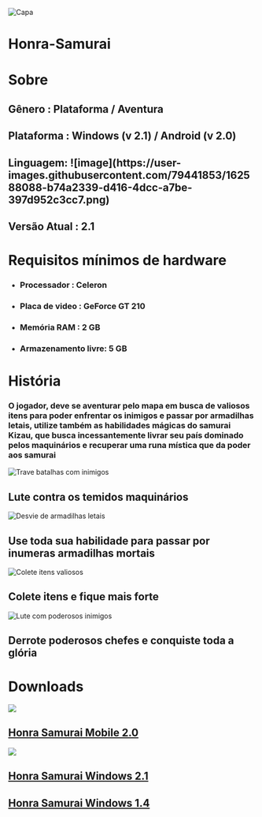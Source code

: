 ![Capa](https://user-images.githubusercontent.com/79441853/162585738-a4c53afb-d8bd-44af-8d55-f8eb54e1e439.jpg)

<h1>Honra-Samurai</h1>

# Sobre

<h2>Gênero : Plataforma / Aventura</h2>
<h2>Plataforma : Windows (v 2.1) / Android (v 2.0)</h2>
<h2>Linguagem: ![image](https://user-images.githubusercontent.com/79441853/162588088-b74a2339-d416-4dcc-a7be-397d952c3cc7.png)<h2>
<h2>Versão Atual : 2.1</h2>
  
# Requisitos mínimos de hardware
  
<ul>
  <li><h3>Processador : Celeron</h3></li>
  <li><h3>Placa de video : GeForce GT 210</h3></li>
  <li><h3>Memória RAM : 2 GB</h3></li>
  <li><h3>Armazenamento livre: 5 GB</h3></li>
</ul>

# História

<h3>O jogador, deve se aventurar pelo mapa em busca de valiosos itens para poder enfrentar os inimigos e passar por armadilhas letais, utilize também as habilidades mágicas do samurai Kizau, que busca incessantemente livrar seu país dominado pelos maquinários e recuperar uma runa mística que da poder aos samurai</h3>

![Trave batalhas com inimigos](https://user-images.githubusercontent.com/79441853/162585764-66abd6e3-7cd1-4fe8-baac-beccacf91ca8.jpg)
<h2>Lute contra os temidos maquinários</h2>

![Desvie de armadilhas letais](https://user-images.githubusercontent.com/79441853/162585816-82f4e001-13d1-4fc2-9a23-04960cedff8d.jpg)
<h2>Use toda sua habilidade para passar por inumeras armadilhas mortais</h2>

![Colete itens valiosos](https://user-images.githubusercontent.com/79441853/162585962-97350b17-9065-402d-bca4-a12c1b93b5af.jpg)
<h2>Colete itens e fique mais forte</h2>

![Lute com poderosos inimigos](https://user-images.githubusercontent.com/79441853/162585993-e63e80cd-791b-4e4a-95cc-8949e6ac80af.jpg)
<h2>Derrote poderosos chefes e conquiste toda a glória</h2>

# Downloads
![](https://img.shields.io/badge/Android-3DDC84?style=for-the-badge&logo=android&logoColor=white)

<h2><a href="https://docs.google.com/uc?export=download&id=1wugKPOV2LcAXb7R7N7E4VNfDFH70OteN">Honra Samurai Mobile 2.0</a></h2>

![](https://img.shields.io/badge/Windows-0078D6?style=for-the-badge&logo=windows&logoColor=white)

<h2><a href="https://drive.google.com/file/d/1ytyO8YzKMoe0n7PWrjFpmiypQ9EqdU9V/view?usp=sharing">Honra Samurai Windows 2.1</a></h2>
  
<h2><a href="https://drive.google.com/file/d/14KH36o_ChYohH0Wr1-54fKr0fO3u3wkL/view?usp=sharing">Honra Samurai Windows 1.4</a></h2>
